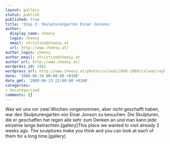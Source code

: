 ```yaml
---
layout: gallery
status: publish
published: true
title: 'Stop 2: Skulpturengarten Einar Jonsons'
author:
  display_name: cheesy
  login: cheesy
  email: christine@cheesy.at
  url: http://www.cheesy.at/
author_login: cheesy
author_email: christine@cheesy.at
author_url: http://www.cheesy.at/
wordpress_id: 1861
wordpress_url: http://www.cheesy.at/photos/urlaub/2008-2009/island/reykjavik-flughafen/skulpturengarten-einar-jonsons/
date: '2008-06-24 00:00:00 +0100'
date_gmt: '2008-06-23 22:00:00 +0100'
categories:
- Uncategorized
comments: []
---
```

<!--:de-->Was wir uns vor zwei Wochen vorgenommen, aber nicht geschafft haben, war den Skulpturengarten von Einar Jonson zu besuchen. Die Skulpturen, die er geschaffen hat regen alle sehr zum Denken an und man kann jede einzelne lange betrachten.[gallery]<!--:--><!--:en-->This place we wanted to visit already 2 weeks ago. The sculptures make you think and you can look at each of them for a long time.[gallery]<!--:-->
